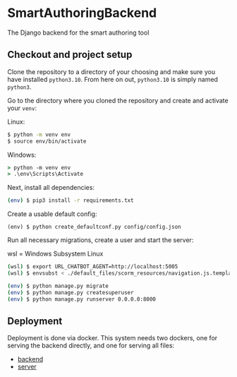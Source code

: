 # SmartAuthoringBackend
The Django backend for the smart authoring tool

## Checkout and project setup
Clone the repository to a directory of your choosing and make sure you have installed `python3.10`.
From here on out, `python3.10` is simply named `python3`.

Go to the directory where you cloned the repository and create and activate your `venv`:

Linux:
```bash
$ python -m venv env
$ source env/bin/activate
```

Windows:
```cmd
> python -m venv env
> .\env\Scripts\Activate
```

Next, install all dependencies:
```bash
(env) $ pip3 install -r requirements.txt
```

Create a usable default config:
```
(env) $ python create_defaultconf.py config/config.json
```

Run all necessary migrations, create a user and start the server:

wsl = Windows Subsystem Linux

```bash
(wsl) $ export URL_CHATBOT_AGENT=http://localhost:5005
(wsl) $ envsubst < ./default_files/scorm_resources/navigation.js.template > ./default_files/scorm_resources/navigation.js

(env) $ python manage.py migrate
(env) $ python manage.py createsuperuser
(env) $ python manage.py runserver 0.0.0.0:8000
```

## Deployment
Deployment is done via docker. This system needs two dockers, one for serving the backend directly, and one for serving all files:

- [backend](doc/backend.md)
- [server](doc/server.md)




